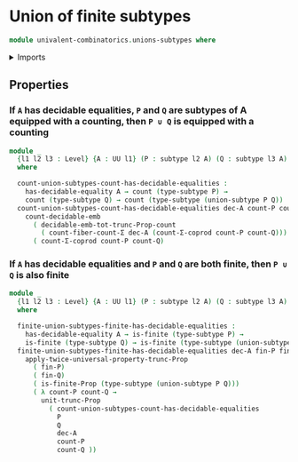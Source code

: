 # Union of finite subtypes

```agda
module univalent-combinatorics.unions-subtypes where
```

<details><summary>Imports</summary>

```agda
open import foundation.unions-subtypes public

open import foundation.decidable-equality
open import foundation.propositional-truncations
open import foundation.subtypes
open import foundation.universal-property-propositional-truncation
open import foundation.universe-levels

open import univalent-combinatorics.coproduct-types
open import univalent-combinatorics.counting
open import univalent-combinatorics.counting-decidable-subtypes
open import univalent-combinatorics.counting-dependent-pair-types
open import univalent-combinatorics.embeddings
open import univalent-combinatorics.finite-types
```

</details>

## Properties

### If `A` has decidable equalities, `P` and `Q` are subtypes of A equipped with a counting, then `P ∪ Q` is equipped with a counting

```agda
module _
  {l1 l2 l3 : Level} {A : UU l1} (P : subtype l2 A) (Q : subtype l3 A)
  where

  count-union-subtypes-count-has-decidable-equalities :
    has-decidable-equality A → count (type-subtype P) →
    count (type-subtype Q) → count (type-subtype (union-subtype P Q))
  count-union-subtypes-count-has-decidable-equalities dec-A count-P count-Q =
    count-decidable-emb
      ( decidable-emb-tot-trunc-Prop-count
        ( count-fiber-count-Σ dec-A (count-Σ-coprod count-P count-Q)))
      ( count-Σ-coprod count-P count-Q)
```

### If `A` has decidable equalities and `P` and `Q` are both finite, then `P ∪ Q` is also finite

```agda
module _
  {l1 l2 l3 : Level} {A : UU l1} (P : subtype l2 A) (Q : subtype l3 A)
  where

  finite-union-subtypes-finite-has-decidable-equalities :
    has-decidable-equality A → is-finite (type-subtype P) →
    is-finite (type-subtype Q) → is-finite (type-subtype (union-subtype P Q))
  finite-union-subtypes-finite-has-decidable-equalities dec-A fin-P fin-Q =
    apply-twice-universal-property-trunc-Prop
      ( fin-P)
      ( fin-Q)
      ( is-finite-Prop (type-subtype (union-subtype P Q)))
      ( λ count-P count-Q →
        unit-trunc-Prop
          ( count-union-subtypes-count-has-decidable-equalities
            P
            Q
            dec-A
            count-P
            count-Q ))
```
